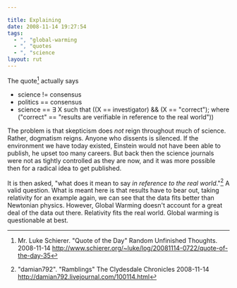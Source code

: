 ```yaml
---

title: Explaining
date: 2008-11-14 19:27:54
tags:
  - ", "global-warming
  - ", "quotes
  - ", "science
layout: rut
---
```


The quote[^20081114-3] actually says

 * science != consensus 
 * politics == consensus 
 * science == &#x2203; X such that ((X == investigator) && (X == "correct"); where ("correct" == "results are verifiable in reference to the real world"))

The problem is that skepticism does *not* reign throughout much of science.  Rather, dogmatism reigns.  Anyone who dissents is silenced.  If the environment we have today existed, Einstein would not have been able to publish, he upset too many careers.  But back then the science journals were not as tightly controlled as they are now, and it was more possible then for a radical idea to get published.

It is then asked, "what does it mean to say *in reference to the real world*."[^20081114-4]  A valid question.  What is meant here is that results have to bear out, taking relativity for an example again, we can see that the data fits better than Newtonian physics.  However, Global Warming doesn't account for a great deal of the data out there.  Relativity fits the real world.  Global warming is questionable at best.  

[^20081114-3]: Mr. Luke Schierer. "Quote of the Day" Random Unfinished Thoughts. 2008-11-14 <http://www.schierer.org/~luke/log/20081114-0722/quote-of-the-day-35>

[^20081114-4]: "damian792".  "Ramblings" The Clydesdale Chronicles 2008-11-14 <http://damian792.livejournal.com/100114.html>

